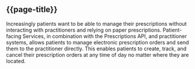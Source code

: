 ## {{page-title}}

Increasingly patients want to be able to manage their prescriptions without interacting with practitioners and relying on paper prescriptions. Patient-facing Services, in combination with the Prescriptions API, and practitioner systems, allows patients to manage electronic prescription orders and send them to the practitioner directly. This enables patients to create, track, and cancel their prescription orders at any time of day no matter where they are located. 
